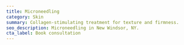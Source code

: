 ```yaml
---
title: Microneedling
category: Skin
summary: Collagen‑stimulating treatment for texture and firmness.
seo_description: Microneedling in New Windsor, NY.
cta_label: Book consultation
---
```


